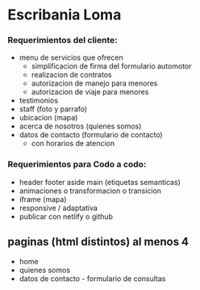 # Escribania Loma


### Requerimientos del cliente:
* menu de servicios que ofrecen
    - simplificacion de firma del formulario automotor
    - realizacion de contratos
    - autorizacion de manejo para menores
    - autorizacion de viaje para menores
* testimonios
* staff (foto y parrafo)
* ubicacion (mapa)
* acerca de nosotros (quienes somos)
* datos de contacto (formulario de contacto)
    - con horarios de atencion


### Requerimientos para Codo a codo:
* header footer aside main (etiquetas semanticas)
* animaciones o transformacion o transicion
* iframe (mapa)
* responsive / adaptativa
* publicar con netlify o github



## paginas (html distintos) al menos 4
* home
* quienes somos
* datos de contacto - formulario de consultas

